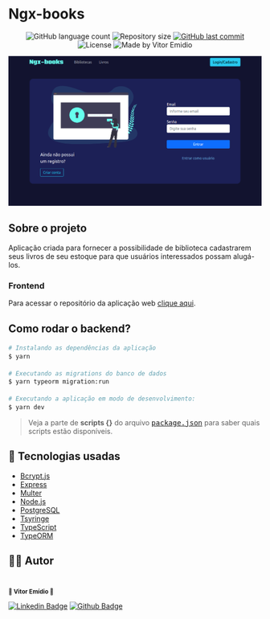 # Ngx-books

<p align="center">
  <img alt="GitHub language count" src="https://img.shields.io/github/languages/count/vitorsemidio-dev/next-lib-server?color=%2304D361">

  <img alt="Repository size" src="https://img.shields.io/github/repo-size/vitorsemidio-dev/next-lib-server?">

  <a href="https://github.com/vitorsemidio-dev/next-lib-server/commits/master">
    <img alt="GitHub last commit" src="https://img.shields.io/github/last-commit/vitorsemidio-dev/next-lib-server?">
  </a>

   <img alt="License" src="https://img.shields.io/badge/license-MIT-brightgreen?">

   <img alt="Made by Vitor Emidio" src="https://img.shields.io/badge/made%20by-Vitor Emidio-%20">

</p>

![](.github/login-page.png)

## Sobre o projeto

Aplicação criada para fornecer a possibilidade de biblioteca cadastrarem seus livros de seu estoque para que usuários interessados possam alugá-los.

### Frontend

Para acessar o repositório da aplicação web [clique aqui](https://github.com/vitorsemidio-dev/ngx-books).

## **Como rodar o backend?**

```sh
# Instalando as dependências da aplicação
$ yarn

# Executando as migrations do banco de dados
$ yarn typeorm migration:run

# Executando a aplicação em modo de desenvolvimento:
$ yarn dev
```

> Veja a parte de **scripts {}** do arquivo <kbd>[package.json](https://github.com/vitorsemidio-dev/next-lib-server/blob/master/package.json)</kbd> para saber quais scripts estão disponíveis.

## 🚀 Tecnologias usadas

- [Bcrypt.js](https://github.com/dcodeIO/bcrypt.js)
- [Express](https://expressjs.com/pt-br/)
- [Multer](https://github.com/expressjs/multer)
- [Node.js](https://nodejs.org/pt-br/)
- [PostgreSQL](https://www.postgresql.org/)
- [Tsyringe](https://github.com/microsoft/tsyringe)
- [TypeScript](https://www.typescriptlang.org/)
- [TypeORM](https://typeorm.io/)

<a name="-autor"></a>

## 🦸‍♂️ **Autor**

<p>
<kbd>
 <img  src="https://avatars2.githubusercontent.com/u/52754546?s=460&u=beb81a6de4cfbea7677783e3ab2527e30582478d&v=4" width="150px;" alt=""/>
 </kbd>
 <br />
 <sub><strong>🌟 Vitor Emídio 🌟</strong></sub>
</p>

[![Linkedin Badge](https://img.shields.io/badge/Vitor-Emidio-blue?style=flat-square&logo=Linkedin&logoColor=white&link=https://https://www.linkedin.com/in/vitorsemidio/)](https://www.linkedin.com/in/vitorsemidio/)
[![Github Badge](https://img.shields.io/badge/-Github-000?style=flat-square&logo=Github&logoColor=white&link=https://github.com/vitorsemidio-dev)](https://github.com/vitorsemidio-dev)
